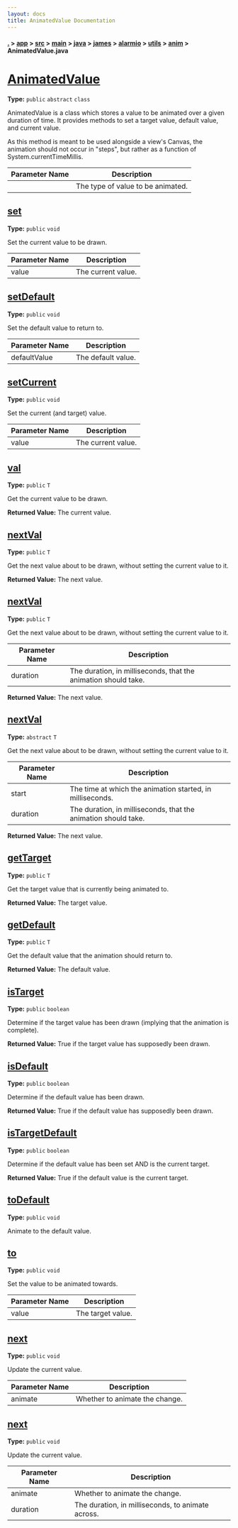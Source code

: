 ```yaml
---
layout: docs
title: AnimatedValue Documentation
---
```

#### [.](./../../../../../../../../index) > [app](./../../../../../../../index) > [src](./../../../../../../index) > [main](./../../../../../index) > [java](./../../../../index) > [james](./../../../index) > [alarmio](./../../index) > [utils](./../index) > [anim](./index) > **AnimatedValue.java**

# [AnimatedValue<T>](https://github.com/TheAndroidMaster/Alarmio/blob/master/app/src/main/java/james/alarmio/utils/anim/AnimatedValue.java#L6)

**Type:** `public` `abstract` `class`

AnimatedValue is a class which stores a value to be animated 
over a given duration of time. It provides methods to set a 
target value, default value, and current value. 

As this method is meant to be used alongside a view's Canvas, 
the animation should not occur in "steps", but rather as a 
function of System.currentTimeMillis. 





|Parameter Name|Description|
|-----|-----|
|<T>|The type of value to be animated. |








## [set](https://github.com/TheAndroidMaster/Alarmio/blob/master/app/src/main/java/james/alarmio/utils/anim/AnimatedValue.java#L33)

**Type:** `public` `void`

Set the current value to be drawn. 





|Parameter Name|Description|
|-----|-----|
|value|The current value.  |








## [setDefault](https://github.com/TheAndroidMaster/Alarmio/blob/master/app/src/main/java/james/alarmio/utils/anim/AnimatedValue.java#L42)

**Type:** `public` `void`

Set the default value to return to. 





|Parameter Name|Description|
|-----|-----|
|defaultValue|The default value.  |








## [setCurrent](https://github.com/TheAndroidMaster/Alarmio/blob/master/app/src/main/java/james/alarmio/utils/anim/AnimatedValue.java#L51)

**Type:** `public` `void`

Set the current (and target) value. 





|Parameter Name|Description|
|-----|-----|
|value|The current value.  |








## [val](https://github.com/TheAndroidMaster/Alarmio/blob/master/app/src/main/java/james/alarmio/utils/anim/AnimatedValue.java#L60)

**Type:** `public` `T`

Get the current value to be drawn. 






**Returned Value:**  The current value.  








## [nextVal](https://github.com/TheAndroidMaster/Alarmio/blob/master/app/src/main/java/james/alarmio/utils/anim/AnimatedValue.java#L69)

**Type:** `public` `T`

Get the next value about to be drawn, without setting 
the current value to it. 






**Returned Value:**  The next value.  








## [nextVal](https://github.com/TheAndroidMaster/Alarmio/blob/master/app/src/main/java/james/alarmio/utils/anim/AnimatedValue.java#L79)

**Type:** `public` `T`

Get the next value about to be drawn, without setting 
the current value to it. 





|Parameter Name|Description|
|-----|-----|
|duration|The duration, in milliseconds, that the animation should take.|


**Returned Value:**  The next value.  








## [nextVal](https://github.com/TheAndroidMaster/Alarmio/blob/master/app/src/main/java/james/alarmio/utils/anim/AnimatedValue.java#L91)

**Type:** `abstract` `T`

Get the next value about to be drawn, without setting 
the current value to it. 





|Parameter Name|Description|
|-----|-----|
|start|The time at which the animation started, in milliseconds.|
|duration|The duration, in milliseconds, that the animation should take.|


**Returned Value:**  The next value.  








## [getTarget](https://github.com/TheAndroidMaster/Alarmio/blob/master/app/src/main/java/james/alarmio/utils/anim/AnimatedValue.java#L103)

**Type:** `public` `T`

Get the target value that is currently being animated to. 






**Returned Value:**  The target value.  








## [getDefault](https://github.com/TheAndroidMaster/Alarmio/blob/master/app/src/main/java/james/alarmio/utils/anim/AnimatedValue.java#L112)

**Type:** `public` `T`

Get the default value that the animation should return to. 






**Returned Value:**  The default value.  








## [isTarget](https://github.com/TheAndroidMaster/Alarmio/blob/master/app/src/main/java/james/alarmio/utils/anim/AnimatedValue.java#L121)

**Type:** `public` `boolean`

Determine if the target value has been drawn (implying that 
the animation is complete). 






**Returned Value:**  True if the target value has supposedly been drawn.  








## [isDefault](https://github.com/TheAndroidMaster/Alarmio/blob/master/app/src/main/java/james/alarmio/utils/anim/AnimatedValue.java#L132)

**Type:** `public` `boolean`

Determine if the default value has been drawn. 






**Returned Value:**  True if the default value has supposedly been drawn.  








## [isTargetDefault](https://github.com/TheAndroidMaster/Alarmio/blob/master/app/src/main/java/james/alarmio/utils/anim/AnimatedValue.java#L142)

**Type:** `public` `boolean`

Determine if the default value has been set AND is the current 
target. 






**Returned Value:**  True if the default value is the current target.  








## [toDefault](https://github.com/TheAndroidMaster/Alarmio/blob/master/app/src/main/java/james/alarmio/utils/anim/AnimatedValue.java#L153)

**Type:** `public` `void`

Animate to the default value. 












## [to](https://github.com/TheAndroidMaster/Alarmio/blob/master/app/src/main/java/james/alarmio/utils/anim/AnimatedValue.java#L161)

**Type:** `public` `void`

Set the value to be animated towards. 





|Parameter Name|Description|
|-----|-----|
|value|The target value.  |








## [next](https://github.com/TheAndroidMaster/Alarmio/blob/master/app/src/main/java/james/alarmio/utils/anim/AnimatedValue.java#L171)

**Type:** `public` `void`

Update the current value. 





|Parameter Name|Description|
|-----|-----|
|animate|Whether to animate the change.  |








## [next](https://github.com/TheAndroidMaster/Alarmio/blob/master/app/src/main/java/james/alarmio/utils/anim/AnimatedValue.java#L180)

**Type:** `public` `void`

Update the current value. 





|Parameter Name|Description|
|-----|-----|
|animate|Whether to animate the change.|
|duration|The duration, in milliseconds, to animate across.  |








